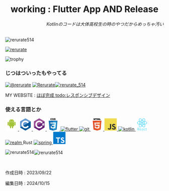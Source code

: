 <h1 align="center">working : Flutter App AND Release</h1>
<h6 align="right">Kotlinのコードは大体高校生の時のやつだからめっちゃ汚い</h6>

<p align="left"> <img src="https://komarev.com/ghpvc/?username=rerurate514&label=Profile%20views&color=0e75b6&style=flat" alt="rerurate514" /> </p>

<p align="left"> <a href="https://twitter.com/rerurate" target="blank"><img src="https://img.shields.io/twitter/follow/rerurate?logo=twitter&style=for-the-badge" alt="rerurate" /></a> </p>

![trophy](https://github-profile-trophy.vercel.app/?username=Rerurate514&rank=-?)

<h3 align="left">じつはついったもやってる</h3>
<p align="left"><a href="https://twitter.com/rerurate" target="blank"><img align="center" src="https://raw.githubusercontent.com/rahuldkjain/github-profile-readme-generator/master/src/images/icons/Social/twitter.svg" alt="@rerurate" height="30" width="40" /></a>
<a href="https://steamcommunity.com/profiles/76561199067862301" target="blank"><img align="center" src="https://store.akamai.steamstatic.com/public/shared/images/header/logo_steam.svg?t=962016" alt="Rerurate" height="30" width="40" /></a><a href="https://discord.gg/rerurate_514" target="blank"><img align="center" src="https://raw.githubusercontent.com/rahuldkjain/github-profile-readme-generator/master/src/images/icons/Social/discord.svg" alt="rerurate_514" height="30" width="40" /></a>
</p>

MY WEBSITE : <a href="https://rerurate514.github.io/portfolirate/"> ほぼ完成 todo:レスポンシブデザイン</a>

<h3 align="left">使える言語とか</h3>
<p align="left"> <a href="https://developer.android.com" target="_blank" rel="noreferrer"> <img src="https://raw.githubusercontent.com/devicons/devicon/master/icons/android/android-original-wordmark.svg" alt="android" width="40" height="40"/> </a> <a href="https://www.cprogramming.com/" target="_blank" rel="noreferrer"> <img src="https://raw.githubusercontent.com/devicons/devicon/master/icons/c/c-original.svg" alt="c" width="40" height="40"/> </a><a href="https://www.w3schools.com/cs/" target="_blank" rel="noreferrer"> <img src="https://raw.githubusercontent.com/devicons/devicon/master/icons/csharp/csharp-original.svg" alt="csharp" width="40" height="40"/> </a> <a href="https://www.w3schools.com/css/" target="_blank" rel="noreferrer"> <img src="https://raw.githubusercontent.com/devicons/devicon/master/icons/css3/css3-original-wordmark.svg" alt="css3" width="40" height="40"/> </a> <a href="https://flutter.dev" target="_blank" rel="noreferrer"> <img src="https://www.vectorlogo.zone/logos/flutterio/flutterio-icon.svg" alt="flutter" width="40" height="40"/> </a> <a href="https://git-scm.com/" target="_blank" rel="noreferrer"> <img src="https://www.vectorlogo.zone/logos/git-scm/git-scm-icon.svg" alt="git" width="40" height="40"/> </a> <a href="https://www.w3.org/html/" target="_blank" rel="noreferrer"> <img src="https://raw.githubusercontent.com/devicons/devicon/master/icons/html5/html5-original-wordmark.svg" alt="html5" width="40" height="40"/> </a> <a href="https://developer.mozilla.org/en-US/docs/Web/JavaScript" target="_blank" rel="noreferrer"> <img src="https://raw.githubusercontent.com/devicons/devicon/master/icons/javascript/javascript-original.svg" alt="javascript" width="40" height="40"/> </a> <a href="https://kotlinlang.org" target="_blank" rel="noreferrer"> <img src="https://www.vectorlogo.zone/logos/kotlinlang/kotlinlang-icon.svg" alt="kotlin" width="40" height="40"/> </a> <a href="https://reactjs.org/" target="_blank" rel="noreferrer"> <img src="https://raw.githubusercontent.com/devicons/devicon/master/icons/react/react-original-wordmark.svg" alt="react" width="40" height="40"/> </a> <a href="https://realm.io/" target="_blank" rel="noreferrer"> <img src="https://raw.githubusercontent.com/bestofjs/bestofjs-webui/8665e8c267a0215f3159df28b33c365198101df5/public/logos/realm.svg" alt="realm" width="40" height="40"/> </a> Rust <a href="https://spring.io/" target="_blank" rel="noreferrer"> <img src="https://www.vectorlogo.zone/logos/springio/springio-icon.svg" alt="spring" width="40" height="40"/> </a> <a href="https://www.typescriptlang.org/" target="_blank" rel="noreferrer"> <img src="https://raw.githubusercontent.com/devicons/devicon/master/icons/typescript/typescript-original.svg" alt="typescript" width="40" height="40"/> </a> </p>


<p align="left">
  <img align="left" src="https://github-readme-stats.vercel.app/api/top-langs?username=rerurate514&theme=onedark&show_icons=true&locale=en&layout=compact" alt="rerurate514"/> 
  <img align="center" src="https://github-readme-stats.vercel.app/api?username=rerurate514&theme=onedark&show_icons=true&locale=en" alt="rerurate514" />
</p>


<br>
<p>作成日時 : 2023/09/22</p>
<p>編集日時 : 2024/10/15</p>
